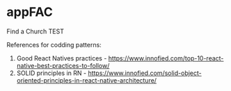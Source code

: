 # appFAC
Find a Church TEST


References for codding patterns:
  1) Good React Natives practices - https://www.innofied.com/top-10-react-native-best-practices-to-follow/
  2) SOLID principles in RN - https://www.innofied.com/solid-object-oriented-principles-in-react-native-architecture/
